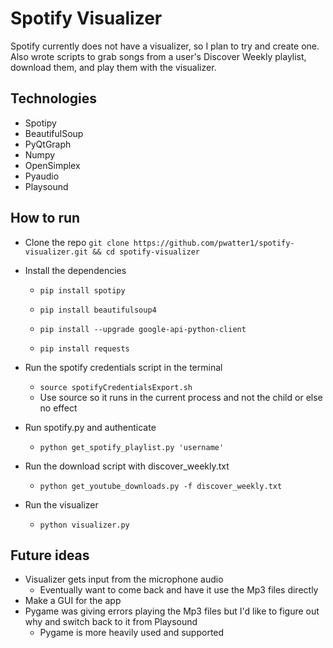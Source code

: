# Spotify Visualizer

Spotify currently does not have a visualizer, so I plan to try and create one. <br/>
Also wrote scripts to grab songs from a user's Discover Weekly playlist, download them, and play them with the visualizer.

## Technologies
- Spotipy
- BeautifulSoup
- PyQtGraph
- Numpy 
- OpenSimplex
- Pyaudio
- Playsound

## How to run
- Clone the repo `git clone https://github.com/pwatter1/spotify-visualizer.git && cd spotify-visualizer`
- Install the dependencies
	- `pip install spotipy`

	- `pip install beautifulsoup4`

	- `pip install --upgrade google-api-python-client`

	- `pip install requests`

- Run the spotify credentials script in the terminal
	- `source spotifyCredentialsExport.sh`
	- Use source so it runs in the current process and not the child or else no effect
- Run spotify.py and authenticate 
	- `python get_spotify_playlist.py 'username'`
- Run the download script with discover_weekly.txt
	- `python get_youtube_downloads.py -f discover_weekly.txt`
- Run the visualizer
	- `python visualizer.py`
	
## Future ideas
- Visualizer gets input from the microphone audio
	- Eventually want to come back and have it use the Mp3 files directly
- Make a GUI for the app
- Pygame was giving errors playing the Mp3 files but I'd like to figure out why and switch back to it from Playsound
	- Pygame is more heavily used and supported
